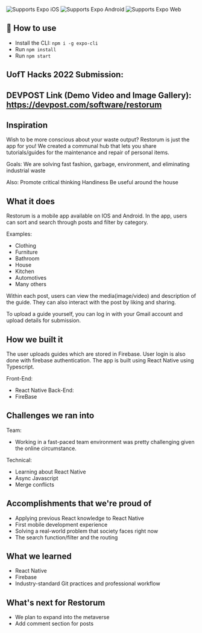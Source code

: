 
<p>
  <!-- iOS -->
  <img alt="Supports Expo iOS" longdesc="Supports Expo iOS" src="https://img.shields.io/badge/iOS-4630EB.svg?style=flat-square&logo=APPLE&labelColor=999999&logoColor=fff" />
  <!-- Android -->
  <img alt="Supports Expo Android" longdesc="Supports Expo Android" src="https://img.shields.io/badge/Android-4630EB.svg?style=flat-square&logo=ANDROID&labelColor=A4C639&logoColor=fff" />
  <!-- Web -->
  <img alt="Supports Expo Web" longdesc="Supports Expo Web" src="https://img.shields.io/badge/web-4630EB.svg?style=flat-square&logo=GOOGLE-CHROME&labelColor=4285F4&logoColor=fff" />
</p>

## 🚀 How to use

- Install the CLI: ```npm i -g expo-cli```
- Run ```npm install```
- Run ```npm start```

## UofT Hacks 2022 Submission:
## DEVPOST Link (Demo Video and Image Gallery): https://devpost.com/software/restorum

## Inspiration
Wish to be more conscious about your waste output? Restorum is just the app for you! We created a communal hub that lets you share tutorials/guides for the maintenance and repair of personal items.

Goals:
We are solving fast fashion, garbage, environment, and eliminating industrial waste

Also:
Promote critical thinking
Handiness
Be useful around the house

## What it does
Restorum is a mobile app available on IOS and Android. In the app, users can sort and search through posts and filter by category.

Examples:
- Clothing
- Furniture
- Bathroom
- House
- Kitchen 
- Automotives
- Many others

Within each post, users can view the media(image/video) and description of the guide. They can also interact with the post by liking and sharing. 

To upload a guide yourself, you can log in with your Gmail account and upload details for submission. 

## How we built it
The user uploads guides which are stored in Firebase. User login is also done with firebase authentication. The app is built using React Native using Typescript. 

Front-End:
- React Native
Back-End:
- FireBase

## Challenges we ran into
Team:
- Working in a fast-paced team environment was pretty challenging given the online circumstance.

Technical:
- Learning about React Native 
- Async Javascript 
- Merge conflicts

## Accomplishments that we're proud of
- Applying previous React knowledge to React Native
- First mobile development experience
- Solving a real-world problem that society faces right now
- The search function/filter and the routing

## What we learned
- React Native
- Firebase
- Industry-standard Git practices and professional workflow

## What's next for Restorum 
- We plan to expand into the metaverse
- Add comment section for posts




